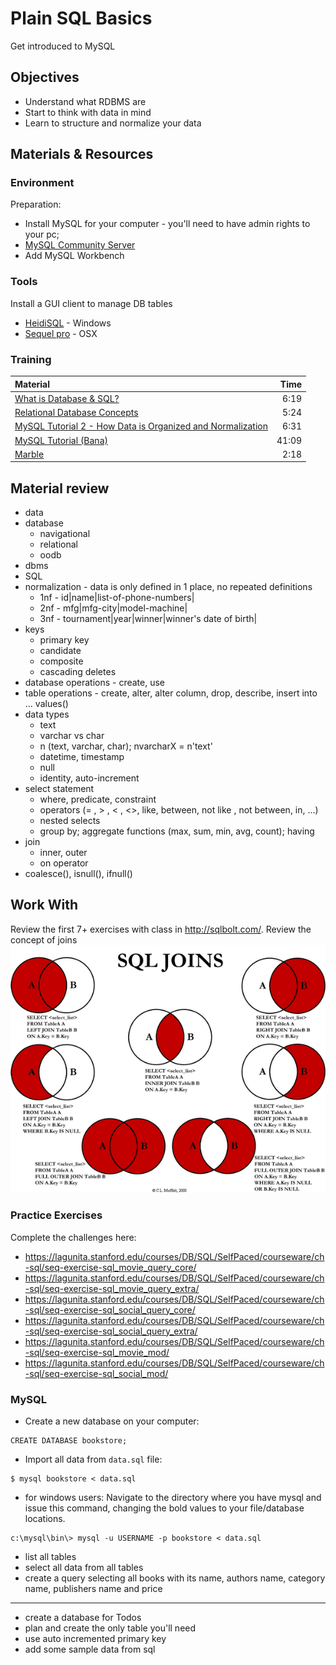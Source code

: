 # Plain SQL Basics
Get introduced to MySQL

## Objectives
 - Understand what RDBMS are
 - Start to think with data in mind
 - Learn to structure and normalize your data


## Materials & Resources
### Environment
Preparation:
- Install MySQL for your computer - you'll need to have admin rights to your pc;
- [MySQL Community Server](https://dev.mysql.com/downloads/mysql/)
- Add MySQL Workbench 

### Tools
Install a GUI client to manage DB tables
 - [HeidiSQL](http://www.heidisql.com/) - Windows
 - [Sequel pro](http://www.sequelpro.com/) - OSX

### Training
| Material | Time |
|:-------- |-----:|
|[What is Database & SQL?](https://www.youtube.com/watch?v=FR4QIeZaPeM)|6:19|
|[Relational Database Concepts](https://www.youtube.com/watch?v=NvrpuBAMddw)|5:24|
|[MySQL Tutorial 2 - How Data is Organized and Normalization](https://www.youtube.com/watch?v=IIdfqFxercg)|6:31|
|[MySQL Tutorial (Bana)](https://www.youtube.com/watch?v=yPu6qV5byu4)|41:09|
|[Marble](https://www.youtube.com/watch?v=h7mhFTAJvxA)|2:18|

## Material review
- data
- database
    - navigational
    - relational
    - oodb
- dbms
- SQL
- normalization - data is only defined in 1 place, no repeated definitions
    - 1nf - id|name|list-of-phone-numbers|
    - 2nf - mfg|mfg-city|model-machine|
    - 3nf - tournament|year|winner|winner's date of birth|
- keys
  - primary key
  - candidate
  - composite
  - cascading deletes
- database operations - create, use
- table operations - create, alter, alter column, drop, describe, insert into ... values()
- data types 
  - text
  - varchar vs char
  - n (text, varchar, char); nvarcharX = n'text'
  - datetime, timestamp
  - null
  - identity, auto-increment
- select statement
    - where, predicate, constraint
    - operators (= , > , < , <>, like, between, not like , not between, in, ...)
    - nested selects
    - group by; aggregate functions (max, sum, min, avg, count); having
- join
    - inner, outer
    - on operator
- coalesce(), isnull(), ifnull()    

## Work With
Review the first 7+ exercises with class in http://sqlbolt.com/.
Review the concept of joins
<img src="Moffat-SQL-Joins-Representation.png">

### Practice Exercises
Complete the challenges here:
- https://lagunita.stanford.edu/courses/DB/SQL/SelfPaced/courseware/ch-sql/seq-exercise-sql_movie_query_core/
- https://lagunita.stanford.edu/courses/DB/SQL/SelfPaced/courseware/ch-sql/seq-exercise-sql_movie_query_extra/
- https://lagunita.stanford.edu/courses/DB/SQL/SelfPaced/courseware/ch-sql/seq-exercise-sql_social_query_core/
- https://lagunita.stanford.edu/courses/DB/SQL/SelfPaced/courseware/ch-sql/seq-exercise-sql_social_query_extra/
- https://lagunita.stanford.edu/courses/DB/SQL/SelfPaced/courseware/ch-sql/seq-exercise-sql_movie_mod/
- https://lagunita.stanford.edu/courses/DB/SQL/SelfPaced/courseware/ch-sql/seq-exercise-sql_social_mod/

### MySQL
- Create a new database on your computer:
```mysql
CREATE DATABASE bookstore;
```
- Import all data from `data.sql` file:
```
$ mysql bookstore < data.sql
```
- for windows users: Navigate to the directory where you have mysql and issue this command, changing the bold values to your file/database locations.
```
c:\mysql\bin\> mysql -u USERNAME -p bookstore < data.sql
```
- list all tables
- select all data from all tables
- create a query selecting all books with its name, authors name, category name, publishers name and price

---
- create a database for Todos
- plan and create the only table you'll need
- use auto incremented primary key
- add some sample data from sql
